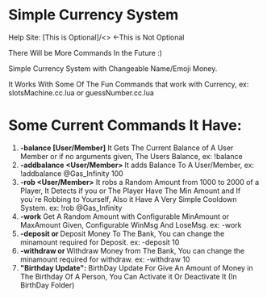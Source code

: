 # Simple Currency System
Help Site: [This is Optional]/<> <-This is Not Optional

There Will be More Commands In the Future :)

Simple Currency System with Changeable Name/Emoji Money.

It Works With Some Of The Fun Commands that work with Currency, ex: slotsMachine.cc.lua or guessNumber.cc.lua

# Some Current Commands It Have:
1. **-balance [User/Member]**
   It Gets The Current Balance of A User Member or if no arguments given, The Users Balance, ex: !balance
1. **-addbalance <User/Member> <Amount>** 
   It adds Balance To A User/Member, ex: !addbalance @Gas_Infinity 100
1. **-rob <User/Member>** 
   It robs a Random Amount from 1000 to 2000 of a Player, It Detects if you or The Player Have The Min Amount and If you`re Robbing to Yourself, Also it Have A Very Simple         Cooldown System. ex: !rob @Gas_Infinity
1. **-work** 
   Get A Random Amount with Configurable MinAmount or MaxAmount Given, Configurable WinMsg And LoseMsg. ex: -work
1. **-deposit <all> or <amount>** 
   Deposit Money To The Bank, You can change the minamount required for Deposit. ex: -deposit 10
1. **-withdraw <all> or <amount>** 
   Withdraw Money from The Bank, You can change the minamount required for withdraw. ex: -withdraw 10
1. **"Birthday Update":**
   BirthDay Update For Give An Amount of Money in The Birthday Of A Person, You Can Activate it Or Deactivate It (In BirthDay Folder)

